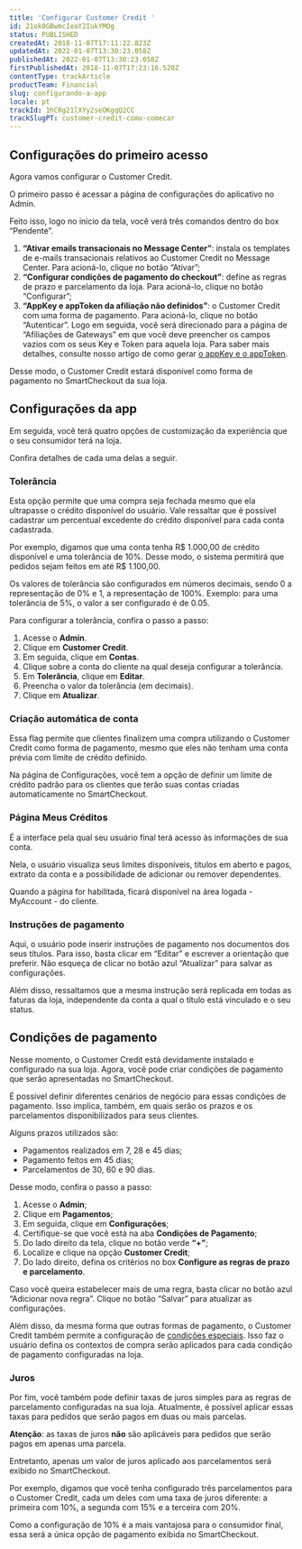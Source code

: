 ```yaml
---
title: 'Configurar Customer Credit '
id: 21ok0GBwmcIeaY2IukYMOg
status: PUBLISHED
createdAt: 2018-11-07T17:11:22.823Z
updatedAt: 2022-01-07T13:30:23.058Z
publishedAt: 2022-01-07T13:30:23.058Z
firstPublishedAt: 2018-11-07T17:23:16.520Z
contentType: trackArticle
productTeam: Financial
slug: configurando-a-app
locale: pt
trackId: 1hCRg21lXYy2seOKgqQ2CC
trackSlugPT: customer-credit-como-comecar
---
```


## Configurações do primeiro acesso

Agora vamos configurar o Customer Credit. 

O primeiro passo é acessar a página de configurações do aplicativo no Admin. 

Feito isso, logo no início da tela, você verá três comandos dentro do box “Pendente”.

1. __“Ativar emails transacionais no Message Center”__: instala os templates de e-mails transacionais relativos ao Customer Credit no Message Center. Para acioná-lo, clique no botão “Ativar”;
2. __“Configurar condições de pagamento do checkout”__: define as regras de prazo e parcelamento da loja. Para acioná-lo, clique no botão “Configurar”;
3. __“AppKey e appToken da afiliação não definidos”__:  o Customer Credit com uma forma de pagamento. Para acioná-lo, clique no botão “Autenticar”. Logo em seguida, você será direcionado para a página de “Afiliações de Gateways” em que você deve preencher os campos vazios com os seus Key e Token para aquela loja. Para saber mais detalhes, consulte nosso artigo de como gerar [o appKey e o appToken](https://help.vtex.com/pt/tutorial/creating-appkeys-and-apptokens-to-authenticate-integrations--43tQeyQJgAKGEuCqQKAOI2 "o appKey e o appToken"). 

Desse modo, o Customer Credit estará disponível como forma de pagamento no SmartCheckout da sua loja.

## Configurações da app 

Em seguida, você terá quatro opções de customização da experiência que o seu consumidor terá na loja. 

Confira detalhes de cada uma delas a seguir.

### Tolerância

Esta opção permite que uma compra seja fechada mesmo que ela ultrapasse o crédito disponível do usuário. Vale ressaltar que é possível cadastrar um percentual excedente do crédito disponível para cada conta cadastrada.

Por exemplo, digamos que uma conta tenha R$ 1.000,00 de crédito disponível e uma tolerância de 10%. Desse modo, o sistema permitirá que pedidos sejam feitos em até R$ 1.100,00.

<div class="alert alert-warning">
Os valores de tolerância são configurados em números decimais, sendo 0 a representação de 0% e 1, a representação de 100%. Exemplo: para uma tolerância de 5%, o valor a ser configurado é de 0.05.
</div>

Para configurar a tolerância, confira o passo a passo:

1. Acesse o __Admin__.
2. Clique em __Customer Credit__.
3. Em seguida, clique em __Contas__.
4. Clique sobre a conta do cliente na qual deseja configurar a tolerância.
5. Em __Tolerância__, clique em __Editar__.
6. Preencha o valor da tolerância (em decimais).
7. Clique em __Atualizar__.

### Criação automática de conta 

Essa flag permite que clientes finalizem uma compra utilizando o Customer Credit como forma de pagamento, mesmo que eles não tenham uma conta prévia com limite de crédito definido. 

Na página de Configurações, você tem a opção de definir um limite de crédito padrão para os clientes que terão suas contas criadas automaticamente no SmartCheckout.

### Página Meus Créditos

É a interface pela qual seu usuário final terá acesso às informações de sua conta.

Nela, o usuário visualiza seus limites disponíveis, títulos em aberto e pagos, extrato da conta e a possibilidade de adicionar ou remover dependentes. 

Quando a página for habilitada, ficará disponível na área logada - MyAccount - do cliente.

### Instruções de pagamento  

Aqui, o usuário pode inserir instruções de pagamento nos documentos dos seus títulos. Para isso, basta clicar em “Editar” e escrever a orientação que preferir. Não esqueça de clicar no botão azul “Atualizar” para salvar as configurações.

Além disso, ressaltamos que a mesma instrução será replicada em todas as faturas da loja, independente da conta a qual o título está vinculado e o seu status.

## Condições de pagamento 

Nesse momento, o Customer Credit está devidamente instalado e configurado na sua loja. Agora, você pode criar condições de pagamento que serão apresentadas no SmartCheckout.

É possível definir diferentes cenários de negócio para essas condições de pagamento. Isso implica, também, em quais serão os prazos e os parcelamentos disponibilizados para seus clientes. 

Alguns prazos utilizados são:

- Pagamentos realizados em 7, 28 e 45 dias;
- Pagamento feitos em 45 dias; 
- Parcelamentos de 30, 60 e 90 dias. 

Desse modo, confira o passo a passo:

1. Acesse o __Admin__;
2. Clique em __Pagamentos__;
3. Em seguida, clique em __Configurações__;
4. Certifique-se que você está na aba __Condições de Pagamento__;
5. Do lado direito da tela, clique no botão verde __“+”__;
6. Localize e clique na opção __Customer Credit__;
7. Do lado direito, defina os critérios no box __Configure as regras de prazo e parcelamento__.

Caso você queira estabelecer mais de uma regra, basta clicar no botão azul “Adicionar nova regra”. Clique no botão “Salvar” para atualizar as configurações.

Além disso, da mesma forma que outras formas de pagamento, o Customer Credit também permite a configuração de [condições especiais](https://help.vtex.com/pt/tutorial/condicoes-especiais?locale=pt "condições especiais"). Isso faz o usuário defina os contextos de compra serão aplicados para cada condição de pagamento configuradas na loja.

### Juros

Por fim, você também pode definir taxas de juros simples para as regras de parcelamento configuradas na sua loja. Atualmente, é possível aplicar essas taxas para pedidos que serão pagos em duas ou mais parcelas.

<div class="alert alert-warning">
<strong>Atenção</strong>: as taxas de juros <strong>não</strong> são aplicáveis para pedidos que serão pagos em apenas uma parcela.
</div>  

Entretanto, apenas um valor de juros aplicado aos parcelamentos será exibido no SmartCheckout.

Por exemplo, digamos que você tenha configurado três parcelamentos para o Customer Credit, cada um deles com uma taxa de juros diferente: a primeira com 10%, a segunda com 15% e a terceira com 20%.

Como a configuração de 10% é a mais vantajosa para o consumidor final, essa será a única opção de pagamento exibida no SmartCheckout.
